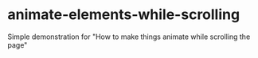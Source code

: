 # animate-elements-while-scrolling
Simple demonstration for "How to make things animate while scrolling the page"
